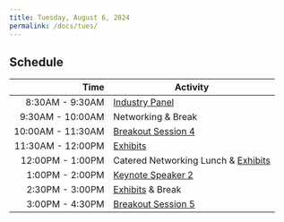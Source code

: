 ```yaml
---
title: Tuesday, August 6, 2024
permalink: /docs/tues/
---
```


## Schedule

|          **Time** | **Activity**                         |
|------------------:|--------------------------------------|
|  8:30AM - 9:30AM | [Industry Panel](../industry/)             |
| 9:30AM - 10:00AM | Networking & Break |
| 10:00AM - 11:30AM | [Breakout Session 4](../breakout4/)                  |
|  11:30AM - 12:00PM | [Exhibits](../exhibits/)     |
|   12:00PM - 1:00PM | Catered Networking Lunch & [Exhibits](../exhibits/)                  |
|   1:00PM - 2:00PM |  [Keynote Speaker 2](../keynote2/)                  |
|   2:30PM - 3:00PM | [Exhibits](../exhibits/) & Break                   |
|   3:00PM - 4:30PM | [Breakout Session 5](../breakout5/)   |